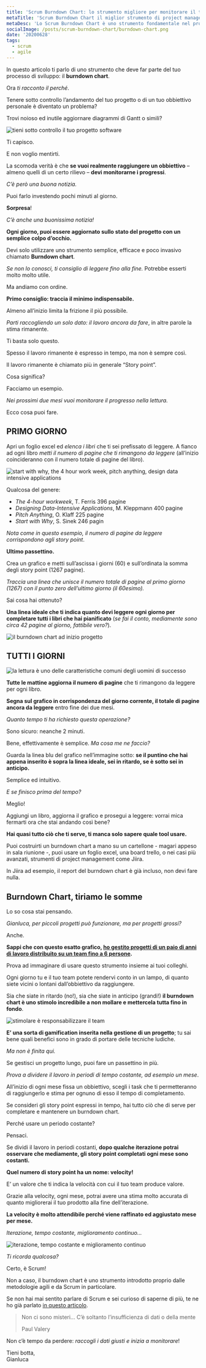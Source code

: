 ```yaml
---
title: 'Scrum Burndown Chart: lo strumento migliore per monitorare il tuo sprint in modo facile'
metaTitle: 'Scrum Burndown Chart il miglior strumento di project management'
metaDesc: 'Lo Scrum Burndown Chart è uno strumento fondamentale nel project management ma può essere altrettanto efficace per monitorare i tuoi obbiettivi personali.'
socialImage: /posts/scrum-burndown-chart/burndown-chart.png
date: '20200628'
tags:
  - scrum
  - agile
---
```


In questo articolo ti parlo di uno strumento che deve far parte del tuo processo di sviluppo: il **burndown chart**.

Ora _ti racconto il perché_.

Tenere sotto controllo l’andamento del tuo progetto o di un tuo obbiettivo personale è diventato un problema?

Trovi noioso ed inutile aggiornare diagrammi di Gantt o simili?

![tieni sotto controllo il tuo progetto software](/posts/scrum-burndown-chart/osserva-e1590127367200.png)

Ti capisco.

E non voglio mentirti.

La scomoda verità è che **se vuoi realmente raggiungere un obbiettivo** – almeno quelli di un certo rilievo – **devi monitorarne i progressi**.

_C’è però una buona notizia._

Puoi farlo investendo pochi minuti al giorno.

**Sorpresa**!

_C’è anche una buonissima notizia!_

**Ogni giorno, puoi essere aggiornato sullo stato del progetto con un semplice colpo d’occhio.**

Devi solo utilizzare uno strumento semplice, efficace e poco invasivo chiamato **Burndown chart**.

_Se non lo conosci, ti consiglio di leggere fino alla fine._ Potrebbe esserti molto molto utile.

Ma andiamo con ordine.

**Primo consiglio: traccia il minimo indispensabile.**

Almeno all’inizio limita la frizione il più possibile.

_Parti raccogliendo un solo dato: il lavoro ancora da fare_, in altre parole la stima rimanente.

Ti basta solo questo.

Spesso il lavoro rimanente è espresso in tempo, ma non è sempre così.

Il lavoro rimanente è chiamato più in generale “Story point”.

Cosa significa?

Facciamo un esempio.

_Nei prossimi due mesi vuoi monitorare il progresso nella lettura._

Ecco cosa puoi fare.

## PRIMO GIORNO

Apri un foglio excel ed _elenca i libri_ che ti sei prefissato di leggere. A fianco ad ogni libro _metti il numero di pagine che ti rimangono da leggere_ (all’inizio coincideranno con il numero totale di pagine del libro).

![start with why, the 4 hour work week, pitch anything, design data intensive applications](/posts/scrum-burndown-chart/libri.png)

Qualcosa del genere:

- _The 4-hour workweek_, T. Ferris 396 pagine
- _Designing Data-Intensive Applications_, M. Kleppmann 400 pagine
- _Pitch Anything_, O. Klaff 225 pagine
- _Start with Why_, S. Sinek 246 pagin

_Nota come in questo esempio, il numero di pagine da leggere corrispondono agli story point_.

**Ultimo passettino.**

Crea un grafico e metti sull’ascissa i giorni (60) e sull’ordinata la somma degli story point (1267 pagine).

_Traccia una linea che unisce il numero totale di pagine al primo giorno (1267) con il punto zero dell’ultimo giorno (il 60esimo)._

Sai cosa hai ottenuto?

**Una linea ideale che ti indica quanto devi leggere ogni giorno per completare tutti i libri che hai pianificato** (_se fai il conto, mediamente sono circa 42 pagine al giorno, fattibile vero?_).

![il burndown chart ad inizio progetto](/posts/scrum-burndown-chart/burndown-start-1.png)

## TUTTI I GIORNI

![la lettura è uno delle caratteristiche comuni degli uomini di successo](/posts/scrum-burndown-chart/avatar-book.png)

**Tutte le mattine aggiorna il numero di pagine** che ti rimangono da leggere per ogni libro.

**Segna sul grafico in corrispondenza del giorno corrente, il totale di pagine ancora da leggere** entro fine dei due mesi.

_Quanto tempo ti ha richiesto questa operazione?_

Sono sicuro: neanche 2 minuti.

Bene, effettivamente è semplice. _Ma cosa me ne faccio?_

Guarda la linea blu del grafico nell’immagine sotto: **se il puntino che hai appena inserito è sopra la linea ideale, sei in ritardo, se è sotto sei in anticipo.**

Semplice ed intuitivo.

_E se finisco prima del tempo?_

Meglio!

Aggiungi un libro, aggiorna il grafico e prosegui a leggere: vorrai mica fermarti ora che stai andando così bene?

**Hai quasi tutto ciò che ti serve, ti manca solo sapere quale tool usare.**

Puoi costruirti un burndown chart a mano su un cartellone - magari appeso in sala riunione -, puoi usare un foglio excel, una board trello, o nei casi più avanzati, strumenti di project management come Jiira.

In Jiira ad esempio, il report del burndown chart è già incluso, non devi fare nulla.

## Burndown Chart, tiriamo le somme

Lo so cosa stai pensando.

_Gianluca, per piccoli progetti può funzionare, ma per progetti grossi?_

Anche.

**Sappi che con questo esatto grafico, [ho gestito progetti di un paio di anni di lavoro distribuito su un team fino a 6 persone](project-management-guida).**

Prova ad immaginare di usare questo strumento insieme ai tuoi colleghi.

Ogni giorno tu e il tuo team potete rendervi conto in un lampo, di quanto siete vicini o lontani dall’obbiettivo da raggiungere.

Sia che siate in ritardo (no!), sia che siate in anticipo (grandi!) **il burndown chart è uno stimolo incredibile a non mollare e mettercela tutta fino in fondo**.

![stimolare è responsabilizzare il team](/posts/scrum-burndown-chart/team-1-1024x717.jpg)

**E’ una sorta di gamification inserita nella gestione di un progetto**; tu sai bene quali benefici sono in grado di portare delle tecniche ludiche.

_Ma non è finita qui._

Se gestisci un progetto lungo, puoi fare un passettino in più.

_Prova a dividere il lavoro in periodi di tempo costante, ad esempio un mese_.

All’inizio di ogni mese fissa un obbiettivo, scegli i task che ti permetteranno di raggiungerlo e stima per ognuno di esso il tempo di completamento.

Se consideri gli story point espressi in tempo, hai tutto ciò che di serve per completare e mantenere un burndown chart.

Perché usare un periodo costante?

Pensaci.

Se dividi il lavoro in periodi costanti, **dopo qualche iterazione potrai osservare che mediamente, gli story point completati ogni mese sono costanti.**

**Quel numero di story point ha un nome: velocity!**

E’ un valore che ti indica la velocità con cui il tuo team produce valore.

Grazie alla velocity, ogni mese, potrai avere una stima molto accurata di quanto migliorerai il tuo prodotto alla fine dell’iterazione.

**La velocity è molto attendibile perché viene raffinato ed aggiustato mese per mese.**

_Iterazione, tempo costante, miglioramento continuo…_

![iterazione, tempo costante e miglioramento continuo ](/posts/scrum-burndown-chart/velocity.jpg)

_Ti ricorda qualcosa?_

Certo, è Scrum!

Non a caso, il burndown chart è uno strumento introdotto proprio dalle metodologie agili e da Scrum in particolare.

Se non hai mai sentito parlare di Scrum e sei curioso di saperne di più, te ne ho già parlato [in questo articolo](./introduzione-a-scrum).

> Non ci sono misteri… C’è soltanto l’insufficienza di dati o della mente
>
> Paul Valery

Non c’è tempo da perdere: _raccogli i dati giusti e inizia a monitorare_!

Tieni botta,  
Gianluca
